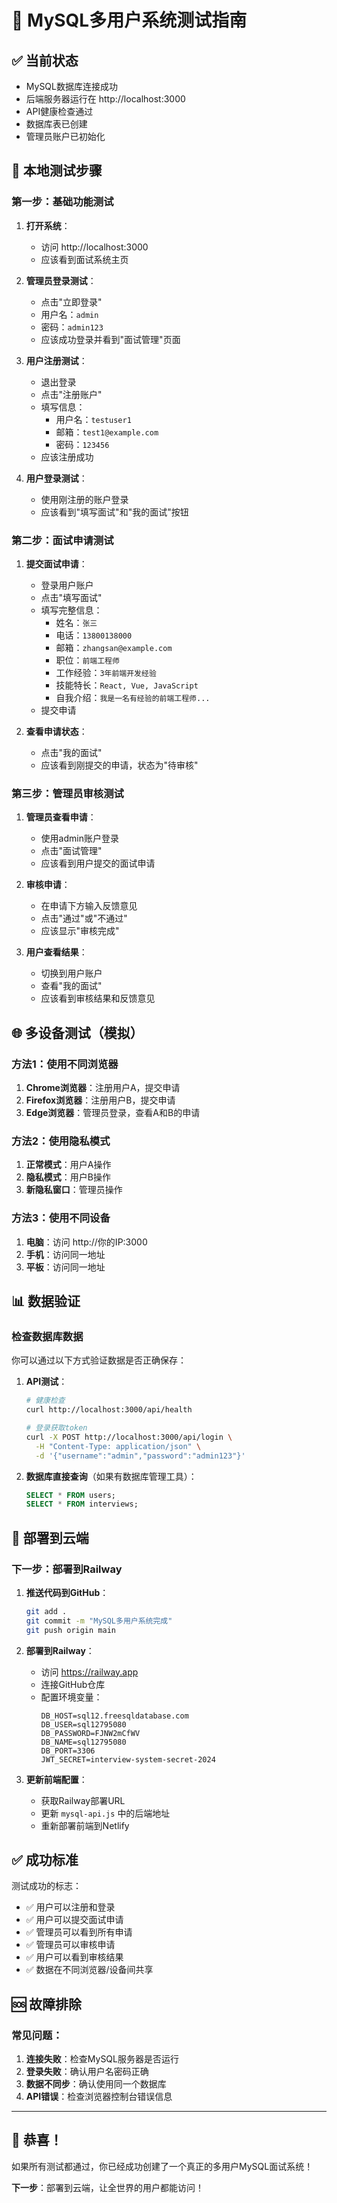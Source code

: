 # 🧪 MySQL多用户系统测试指南

## ✅ 当前状态
- MySQL数据库连接成功
- 后端服务器运行在 http://localhost:3000
- API健康检查通过
- 数据库表已创建
- 管理员账户已初始化

## 🧪 本地测试步骤

### 第一步：基础功能测试

1. **打开系统**：
   - 访问 http://localhost:3000
   - 应该看到面试系统主页

2. **管理员登录测试**：
   - 点击"立即登录"
   - 用户名：`admin`
   - 密码：`admin123`
   - 应该成功登录并看到"面试管理"页面

3. **用户注册测试**：
   - 退出登录
   - 点击"注册账户"
   - 填写信息：
     - 用户名：`testuser1`
     - 邮箱：`test1@example.com`
     - 密码：`123456`
   - 应该注册成功

4. **用户登录测试**：
   - 使用刚注册的账户登录
   - 应该看到"填写面试"和"我的面试"按钮

### 第二步：面试申请测试

1. **提交面试申请**：
   - 登录用户账户
   - 点击"填写面试"
   - 填写完整信息：
     - 姓名：`张三`
     - 电话：`13800138000`
     - 邮箱：`zhangsan@example.com`
     - 职位：`前端工程师`
     - 工作经验：`3年前端开发经验`
     - 技能特长：`React, Vue, JavaScript`
     - 自我介绍：`我是一名有经验的前端工程师...`
   - 提交申请

2. **查看申请状态**：
   - 点击"我的面试"
   - 应该看到刚提交的申请，状态为"待审核"

### 第三步：管理员审核测试

1. **管理员查看申请**：
   - 使用admin账户登录
   - 点击"面试管理"
   - 应该看到用户提交的面试申请

2. **审核申请**：
   - 在申请下方输入反馈意见
   - 点击"通过"或"不通过"
   - 应该显示"审核完成"

3. **用户查看结果**：
   - 切换到用户账户
   - 查看"我的面试"
   - 应该看到审核结果和反馈意见

## 🌐 多设备测试（模拟）

### 方法1：使用不同浏览器
1. **Chrome浏览器**：注册用户A，提交申请
2. **Firefox浏览器**：注册用户B，提交申请
3. **Edge浏览器**：管理员登录，查看A和B的申请

### 方法2：使用隐私模式
1. **正常模式**：用户A操作
2. **隐私模式**：用户B操作
3. **新隐私窗口**：管理员操作

### 方法3：使用不同设备
1. **电脑**：访问 http://你的IP:3000
2. **手机**：访问同一地址
3. **平板**：访问同一地址

## 📊 数据验证

### 检查数据库数据
你可以通过以下方式验证数据是否正确保存：

1. **API测试**：
   ```bash
   # 健康检查
   curl http://localhost:3000/api/health
   
   # 登录获取token
   curl -X POST http://localhost:3000/api/login \
     -H "Content-Type: application/json" \
     -d '{"username":"admin","password":"admin123"}'
   ```

2. **数据库直接查询**（如果有数据库管理工具）：
   ```sql
   SELECT * FROM users;
   SELECT * FROM interviews;
   ```

## 🚀 部署到云端

### 下一步：部署到Railway

1. **推送代码到GitHub**：
   ```bash
   git add .
   git commit -m "MySQL多用户系统完成"
   git push origin main
   ```

2. **部署到Railway**：
   - 访问 https://railway.app
   - 连接GitHub仓库
   - 配置环境变量：
     ```
     DB_HOST=sql12.freesqldatabase.com
     DB_USER=sql12795080
     DB_PASSWORD=FJNW2mCfWV
     DB_NAME=sql12795080
     DB_PORT=3306
     JWT_SECRET=interview-system-secret-2024
     ```

3. **更新前端配置**：
   - 获取Railway部署URL
   - 更新 `mysql-api.js` 中的后端地址
   - 重新部署前端到Netlify

## ✅ 成功标准

测试成功的标志：
- ✅ 用户可以注册和登录
- ✅ 用户可以提交面试申请
- ✅ 管理员可以看到所有申请
- ✅ 管理员可以审核申请
- ✅ 用户可以看到审核结果
- ✅ 数据在不同浏览器/设备间共享

## 🆘 故障排除

### 常见问题：
1. **连接失败**：检查MySQL服务器是否运行
2. **登录失败**：确认用户名密码正确
3. **数据不同步**：确认使用同一个数据库
4. **API错误**：检查浏览器控制台错误信息

---

## 🎉 恭喜！

如果所有测试都通过，你已经成功创建了一个真正的多用户MySQL面试系统！

**下一步**：部署到云端，让全世界的用户都能访问！